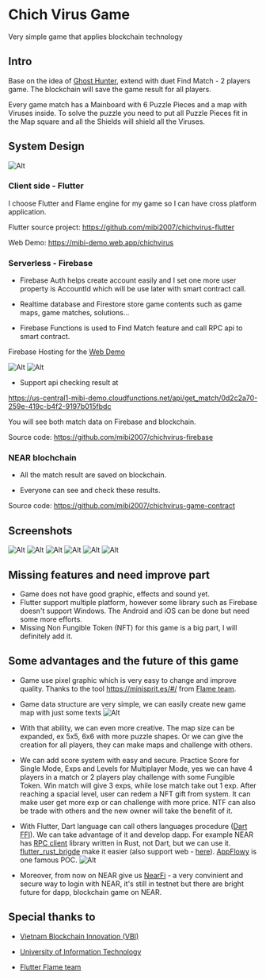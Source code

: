 # Chich Virus Game

Very simple game that applies blockchain technology

## Intro

Base on the idea of [Ghost Hunter](https://www.smartgames.eu/uk/try-smartgames-online/one-player-games/ghost-hunters), extend with duet Find Match - 2 players game. The blockchain will save the game result for all players.

Every game match has a Mainboard with 6 Puzzle Pieces and a map with Viruses inside. To solve the puzzle you need to put all Puzzle Pieces fit in the Map square and all the Shields will shield all the Viruses.

## System Design

![Alt](README/chichvirus.drawio.svg)

### Client side - Flutter

I choose Flutter and Flame engine for my game so I can have cross platform application.

Flutter source project: https://github.com/mibi2007/chichvirus-flutter

Web Demo: https://mibi-demo.web.app/chichvirus

### Serverless - Firebase

- Firebase Auth helps create account easily and I set one more user property is AccountId which will be use later with smart contract call.

- Realtime database and Firestore store game contents such as game maps, game matches, solutions...

- Firebase Functions is used to Find Match feature and call RPC api to smart contract.

Firebase Hosting for the [Web Demo](https://mibi-demo.web.app/chichvirus)

![Alt](README/authentication.png)
![Alt](README/account_id.png)

- Support api checking result at

https://us-central1-mibi-demo.cloudfunctions.net/api/get_match/0d2c2a70-259e-419c-b4f2-9197b015fbdc

You will see both match data on Firebase and blockchain.

Source code: https://github.com/mibi2007/chichvirus-firebase

### NEAR blochchain

- All the match result are saved on blockchain.

- Everyone can see and check these results.

Source code: https://github.com/mibi2007/chichvirus-game-contract

## Screenshots

![Alt](README/home.png)
![Alt](README/find_match.png)
![Alt](README/in_game.png)
![Alt](README/win.png)
![Alt](README/match_result.png)
![Alt](README/match_result2.png)

## Missing features and need improve part

- Game does not have good graphic, effects and sound yet.
- Flutter support multiple platform, however some library such as Firebase doesn't support Windows. The Android and iOS can be done but need some more efforts.
- Missing Non Fungible Token (NFT) for this game is a big part, I will definitely add it.

## Some advantages and the future of this game

- Game use pixel graphic which is very easy to change and improve quality. Thanks to the tool https://minisprit.es/#/
  from [Flame team](https://flame-engine.org/).

- Game data structure are very simple, we can easily create new game map with just some texts
  ![Alt](README/map_data.png)

- With that ability, we can even more creative. The map size can be expanded, ex 5x5, 6x6 with more puzzle shapes. Or we can give the creation for all players, they can make maps and challenge with others.

- We can add score system with easy and secure. Practice Score for Single Mode, Exps and Levels for Multiplayer Mode, yes we can have 4 players in a match or 2 players play challenge with some Fungible Token. Win match will give 3 exps, while lose match take out 1 exp. After reaching a spacial level, user can redem a NFT gift from system. It can make user get more exp or can challenge with more price. NTF can also be trade with others and the new owner will take the benefit of it.

- With Flutter, Dart language can call others languages procedure ([Dart FFI](https://blog.logrocket.com/dart-ffi-native-libraries-flutter/)). We can take advantage of it and develop dapp. For example NEAR has [RPC client](https://github.com/near/near-jsonrpc-client-rs) library written in Rust, not Dart, but we can use it. [flutter_rust_brigde](https://github.com/fzyzcjy/flutter_rust_bridge) make it easier (also support web - [here](https://github.com/fzyzcjy/flutter_rust_bridge/pull/589)). [AppFlowy](https://www.appflowy.io/blog/how-we-built-appflowy-with-flutter-and-rust) is one famous POC.
  ![Alt](README/flutter_rust.png)

- Moreover, from now on NEAR give us [NearFi](https://docs.nearfi.finance/developer-guide/integrate-nearfi-dapp-browser-into-your-app/sign-in-and-sign-out-with-nearfi) - a very convinient and secure way to login with NEAR, it's still in testnet but there are bright future for dapp, blockchain game on NEAR.

## Special thanks to

- [Vietnam Blockchain Innovation (VBI)](https://www.facebook.com/groups/vietnamblockchaininnovation/)

- [University of Information Technology](https://en.uit.edu.vn/)

- [Flutter Flame team](https://flame-engine.org/)
